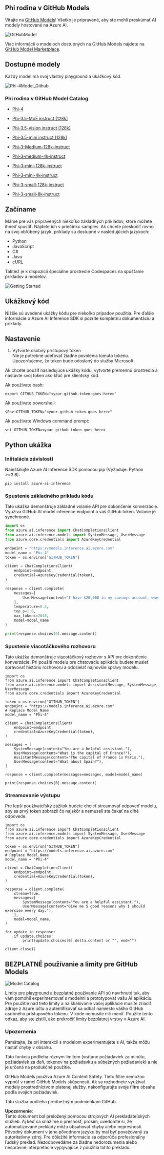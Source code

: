 ## Phi rodina v GitHub Models

Vitajte na [GitHub Models](https://github.com/marketplace/models)! Všetko je pripravené, aby ste mohli preskúmať AI modely hostované na Azure AI.

![GitHubModel](../../../../../translated_images/GitHub_ModelCatalog.4fc858ab26afe64c43f5e423ad0c5c733878bb536fdb027a5bcf1f80c41b0633.sk.png)

Viac informácií o modeloch dostupných na GitHub Models nájdete na [GitHub Model Marketplace](https://github.com/marketplace/models).

## Dostupné modely

Každý model má svoj vlastný playground a ukážkový kód.

![Phi-4Model_Github](../../../../../translated_images/GitHub_ModelPlay.998e294f6ee69c3ca174c880b32af9feec4221d0d787de899ad9bb2da3b58981.sk.png)

### Phi rodina v GitHub Model Catalog

- [Phi-4](https://github.com/marketplace/models/azureml/Phi-4)

- [Phi-3.5-MoE instruct (128k)](https://github.com/marketplace/models/azureml/Phi-3-5-MoE-instruct)

- [Phi-3.5-vision instruct (128k)](https://github.com/marketplace/models/azureml/Phi-3-5-vision-instruct)

- [Phi-3.5-mini instruct (128k)](https://github.com/marketplace/models/azureml/Phi-3-5-mini-instruct)

- [Phi-3-Medium-128k-Instruct](https://github.com/marketplace/models/azureml/Phi-3-medium-128k-instruct)

- [Phi-3-medium-4k-instruct](https://github.com/marketplace/models/azureml/Phi-3-medium-4k-instruct)

- [Phi-3-mini-128k-instruct](https://github.com/marketplace/models/azureml/Phi-3-mini-128k-instruct)

- [Phi-3-mini-4k-instruct](https://github.com/marketplace/models/azureml/Phi-3-mini-4k-instruct)

- [Phi-3-small-128k-instruct](https://github.com/marketplace/models/azureml/Phi-3-small-128k-instruct)

- [Phi-3-small-8k-instruct](https://github.com/marketplace/models/azureml/Phi-3-small-8k-instruct)

## Začíname

Máme pre vás pripravených niekoľko základných príkladov, ktoré môžete ihneď spustiť. Nájdete ich v priečinku samples. Ak chcete preskočiť rovno na svoj obľúbený jazyk, príklady sú dostupné v nasledujúcich jazykoch:

- Python
- JavaScript
- C#
- Java
- cURL

Taktiež je k dispozícii špeciálne prostredie Codespaces na spúšťanie príkladov a modelov.

![Getting Started](../../../../../translated_images/GitHub_ModelGetStarted.b4b839a081583da39bc976c2f0d8ac4603d3b8c23194b16cc9e0a1014f5611d0.sk.png)

## Ukážkový kód

Nižšie sú uvedené ukážky kódu pre niekoľko prípadov použitia. Pre ďalšie informácie o Azure AI Inference SDK si pozrite kompletnú dokumentáciu a príklady.

## Nastavenie

1. Vytvorte osobný prístupový token  
Nie je potrebné udeľovať žiadne povolenia tomuto tokenu. Upozorňujeme, že token bude odoslaný do služby Microsoft.

Ak chcete použiť nasledujúce ukážky kódu, vytvorte premennú prostredia a nastavte svoj token ako kľúč pre klientský kód.

Ak používate bash:  
```
export GITHUB_TOKEN="<your-github-token-goes-here>"
```  
Ak používate powershell:  

```
$Env:GITHUB_TOKEN="<your-github-token-goes-here>"
```  

Ak používate Windows command prompt:  

```
set GITHUB_TOKEN=<your-github-token-goes-here>
```  

## Python ukážka

### Inštalácia závislostí  
Nainštalujte Azure AI Inference SDK pomocou pip (Vyžaduje: Python >=3.8):  

```
pip install azure-ai-inference
```  

### Spustenie základného príkladu kódu  

Táto ukážka demonštruje základné volanie API pre dokončenie konverzácie. Využíva GitHub AI model inference endpoint a váš GitHub token. Volanie je synchronné.  

```python
import os
from azure.ai.inference import ChatCompletionsClient
from azure.ai.inference.models import SystemMessage, UserMessage
from azure.core.credentials import AzureKeyCredential

endpoint = "https://models.inference.ai.azure.com"
model_name = "Phi-4"
token = os.environ["GITHUB_TOKEN"]

client = ChatCompletionsClient(
    endpoint=endpoint,
    credential=AzureKeyCredential(token),
)

response = client.complete(
    messages=[
        UserMessage(content="I have $20,000 in my savings account, where I receive a 4% profit per year and payments twice a year. Can you please tell me how long it will take for me to become a millionaire? Also, can you please explain the math step by step as if you were explaining it to an uneducated person?"),
    ],
    temperature=0.4,
    top_p=1.0,
    max_tokens=2048,
    model=model_name
)

print(response.choices[0].message.content)
```  

### Spustenie viacotáčkového rozhovoru  

Táto ukážka demonštruje viacotáčkový rozhovor s API pre dokončenie konverzácie. Pri použití modelu pre chatovaciu aplikáciu budete musieť spravovať históriu rozhovoru a odosielať najnovšie správy modelu.  

```
import os
from azure.ai.inference import ChatCompletionsClient
from azure.ai.inference.models import AssistantMessage, SystemMessage, UserMessage
from azure.core.credentials import AzureKeyCredential

token = os.environ["GITHUB_TOKEN"]
endpoint = "https://models.inference.ai.azure.com"
# Replace Model_Name
model_name = "Phi-4"

client = ChatCompletionsClient(
    endpoint=endpoint,
    credential=AzureKeyCredential(token),
)

messages = [
    SystemMessage(content="You are a helpful assistant."),
    UserMessage(content="What is the capital of France?"),
    AssistantMessage(content="The capital of France is Paris."),
    UserMessage(content="What about Spain?"),
]

response = client.complete(messages=messages, model=model_name)

print(response.choices[0].message.content)
```  

### Streamovanie výstupu  

Pre lepší používateľský zážitok budete chcieť streamovať odpoveď modelu, aby sa prvý token zobrazil čo najskôr a nemuseli ste čakať na dlhé odpovede.  

```
import os
from azure.ai.inference import ChatCompletionsClient
from azure.ai.inference.models import SystemMessage, UserMessage
from azure.core.credentials import AzureKeyCredential

token = os.environ["GITHUB_TOKEN"]
endpoint = "https://models.inference.ai.azure.com"
# Replace Model_Name
model_name = "Phi-4"

client = ChatCompletionsClient(
    endpoint=endpoint,
    credential=AzureKeyCredential(token),
)

response = client.complete(
    stream=True,
    messages=[
        SystemMessage(content="You are a helpful assistant."),
        UserMessage(content="Give me 5 good reasons why I should exercise every day."),
    ],
    model=model_name,
)

for update in response:
    if update.choices:
        print(update.choices[0].delta.content or "", end="")

client.close()
```  

## BEZPLATNÉ používanie a limity pre GitHub Models  

![Model Catalog](../../../../../translated_images/GitHub_Model.0c2abb992151c5407046e2b763af51505ff709f04c0950785e0300fdc8c55a0c.sk.png)

[Limity pre playground a bezplatné používanie API](https://docs.github.com/en/github-models/prototyping-with-ai-models#rate-limits) sú navrhnuté tak, aby vám pomohli experimentovať s modelmi a prototypovať vašu AI aplikáciu. Pre použitie nad tieto limity a na škálovanie vašej aplikácie musíte zriadiť zdroje z Azure účtu a autentifikovať sa odtiaľ namiesto vášho GitHub osobného prístupového tokenu. V kóde nemusíte nič meniť. Použite tento odkaz, aby ste zistili, ako prekročiť limity bezplatnej vrstvy v Azure AI.

### Upozornenia

Pamätajte, že pri interakcii s modelom experimentujete s AI, takže môžu nastať chyby v obsahu.

Táto funkcia podlieha rôznym limitom (vrátane požiadaviek za minútu, požiadaviek za deň, tokenov na požiadavku a súbežných požiadaviek) a nie je určená na produkčné použitie.

GitHub Models používa Azure AI Content Safety. Tieto filtre nemožno vypnúť v rámci GitHub Models skúsenosti. Ak sa rozhodnete využívať modely prostredníctvom platenej služby, nakonfigurujte svoje filtre obsahu podľa svojich požiadaviek.

Táto služba podlieha predbežným podmienkam GitHub.

**Upozornenie**:  
Tento dokument bol preložený pomocou strojových AI prekladateľských služieb. Aj keď sa snažíme o presnosť, prosím, uvedomte si, že automatizované preklady môžu obsahovať chyby alebo nepresnosti. Pôvodný dokument v jeho pôvodnom jazyku by mal byť považovaný za autoritatívny zdroj. Pre dôležité informácie sa odporúča profesionálny ľudský preklad. Nezodpovedáme za žiadne nedorozumenia alebo nesprávne interpretácie vyplývajúce z použitia tohto prekladu.